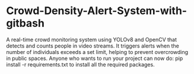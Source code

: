 # Crowd-Density-Alert-System-with-gitbash
A real-time crowd monitoring system using YOLOv8 and OpenCV that detects and counts people in video streams. It triggers alerts when the number of individuals exceeds a set limit, helping to prevent overcrowding in public spaces.
Anyone who wants to run your project can now do:
pip install -r requirements.txt
to install all the required packages.
